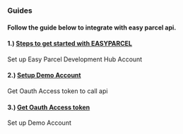 ### Guides
#### Follow the guide below to integrate with easy parcel api.

#### 1.) [Steps to get started with EASYPARCEL](1.Get%20started%20with%20EASY%20PARCEL%20OPEN%20API.md)
  Set up Easy Parcel Development Hub Account
#### 2.) [Setup Demo Account](2.Setup%20demo%20account.md)
  Get Oauth Access token to call api
#### 3.) [Get Oauth Access token](3.Get%20Oauth%20Access%20token.md)
  Set up Demo Account
